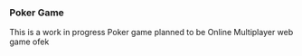### Poker Game

This is a work in progress Poker game planned to be Online Multiplayer web game       ofek

